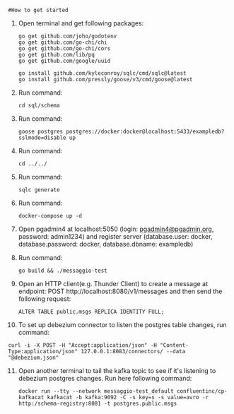     #How to get started


1. Open terminal and get following packages: 
   ```
   go get github.com/joho/godotenv
   go get github.com/go-chi/chi
   go get github.com/go-chi/cors
   go get github.com/lib/pq
   go get github.com/google/uuid

   go install github.com/kyleconroy/sqlc/cmd/sqlc@latest
   go install github.com/pressly/goose/v3/cmd/goose@latest
   ```

2. Run command:
   ```
   cd sql/schema
   ```

3. Run command:
   ```
   goose postgres postgres://docker:docker@localhost:5433/exampledb?sslmode=disable up
   ```

4. Run command:
   ```
   cd ../../
   ```

5. Run command:
   ```
   sqlc generate
   ```

6. Run command: 
   ```
   docker-compose up -d 
   ```

7. Open pgadmin4 at localhost:5050 (login: pgadmin4@pgadmin.org, password: admin1234) and register server (database.user: docker, database.password: docker, database.dbname: exampledb)

8. Run command:
   ```
   go build && ./messaggio-test
   ```

9. Open an HTTP client(e.g. Thunder Client) to create a message at endpoint: POST http://localhost:8080/v1/messages and then send the following request:
   ```
   ALTER TABLE public.msgs REPLICA IDENTITY FULL;
   ```

10. To set up debezium connector to listen the postgres table changes, run command:
   ```
   curl -i -X POST -H "Accept:application/json" -H "Content-Type:application/json" 127.0.0.1:8083/connectors/ --data "@debezium.json" 
   ```

11. Open another terminal to tail the kafka topic to see if it's listening to debezium postgres changes. 
    Run here following command:
    ```
    docker run --tty --network messaggio-test_default confluentinc/cp-kafkacat kafkacat -b kafka:9092 -C -s key=s -s value=avro -r http:/schema-registry:8081 -t postgres.public.msgs 
    ```



